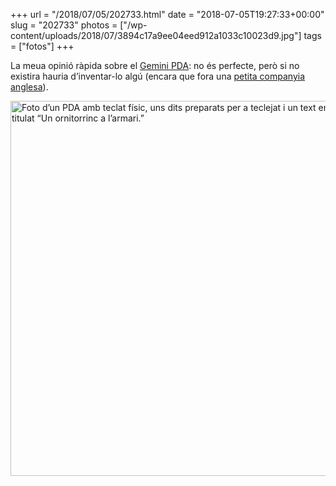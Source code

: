 +++
url = "/2018/07/05/202733.html"
date = "2018-07-05T19:27:33+00:00"
slug = "202733"
photos = ["/wp-content/uploads/2018/07/3894c17a9ee04eed912a1033c10023d9.jpg"]
tags = ["fotos"]
+++

La meua opinió ràpida sobre el [Gemini PDA](https://en.wikipedia.org/wiki/Gemini_%28PDA%29): no és perfecte, però si no existira hauria d’inventar-lo algú (encara que fora una [petita companyia anglesa](https://www.planetcom.co.uk/)).

<img src="/wp-content/uploads/2018/07/3894c17a9ee04eed912a1033c10023d9.jpg" width="600" height="600" alt="Foto d’un PDA amb teclat físic, uns dits preparats per a teclejat i un text en pantalla titulat “Un ornitorrinc a l’armari.”">

